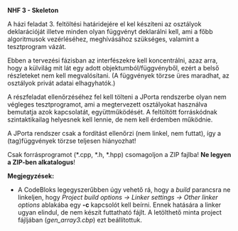 **NHF 3 - Skeleton**

A házi feladat 3. feltöltési határidejére el kel készíteni az osztályok deklarációját illetve minden olyan függvényt deklarálni kell, ami a főbb algoritmusok vezérléséhez, meghívásához szükséges, valamint a tesztprogram vázát. 

Ebben a tervezési fázisban az interfészekre kell koncentrálni, azaz arra, hogy a külvilág mit lát egy adott objektumból/függvényből, ezért a belső részleteket nem kell megvalósítani. (A függvények törzse üres maradhat, az osztályok privát adatai elhagyhatók.) 

A részfeladat ellenőrzéséhez fel kell tölteni a JPorta rendszerbe olyan nem végleges tesztprogramot, ami a megtervezett osztályokat használva bemutatja azok kapcsolatát, együttműködését. A feltöltött forráskódnak szintaktikailag helyesnek kell lennie, de nem kell érdemben működnie. 

A JPorta rendszer csak a fordítást ellenőrzi (nem linkel, nem futtat), 
így a (tag)függvények törzse teljesen hiányozhat! 

Csak forrásprogramot (\*.cpp, \*.h, \*.hpp) csomagoljon a ZIP fajlba! **Ne legyen a ZIP-ben alkatalogus**!

**Megjegyzések:**

- A CodeBloks legegyszerűbben úgy vehető rá, hogy a *build* parancsra ne linkeljen, hogy *Project build options -> Linker settings -> Other linker options* ablakába egy **-c** kapcsolót kell beírni. Ennek hatására a linker ugyan elindul, de nem készít futtatható fájlt. A letölthető minta project fájljában (*gen_array3.cbp*) ezt beállítottuk.  